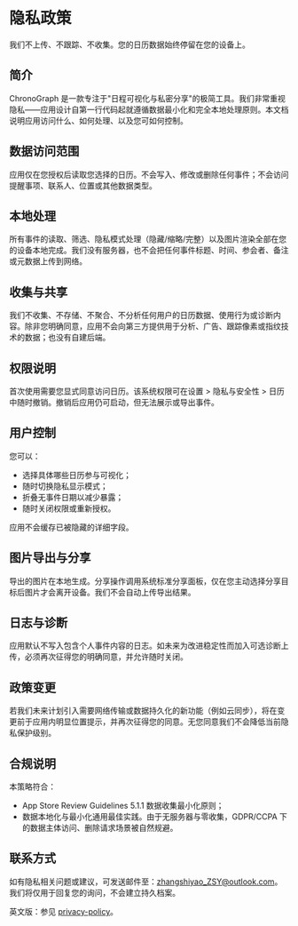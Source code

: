 # 隐私政策
我们不上传、不跟踪、不收集。您的日历数据始终停留在您的设备上。

## 简介

ChronoGraph 是一款专注于"日程可视化与私密分享"的极简工具。我们非常重视隐私——应用设计自第一行代码起就遵循数据最小化和完全本地处理原则。本文档说明应用访问什么、如何处理、以及您可如何控制。
        
## 数据访问范围

应用仅在您授权后读取您选择的日历。不会写入、修改或删除任何事件；不会访问提醒事项、联系人、位置或其他数据类型。

## 本地处理

所有事件的读取、筛选、隐私模式处理（隐藏/缩略/完整）以及图片渲染全部在您的设备本地完成。我们没有服务器，也不会把任何事件标题、时间、参会者、备注或元数据上传到网络。
        
## 收集与共享

我们不收集、不存储、不聚合、不分析任何用户的日历数据、使用行为或诊断内容。除非您明确同意，应用不会向第三方提供用于分析、广告、跟踪像素或指纹技术的数据；也没有自建后端。
        
## 权限说明

首次使用需要您显式同意访问日历。该系统权限可在设置 > 隐私与安全性 > 日历 中随时撤销。撤销后应用仍可启动，但无法展示或导出事件。
        
## 用户控制

您可以：
* 选择具体哪些日历参与可视化；
* 随时切换隐私显示模式；
* 折叠无事件日期以减少暴露；
* 随时关闭权限或重新授权。

应用不会缓存已被隐藏的详细字段。
        
## 图片导出与分享

导出的图片在本地生成。分享操作调用系统标准分享面板，仅在您主动选择分享目标后图片才会离开设备。我们不会自动上传导出结果。
        
## 日志与诊断

应用默认不写入包含个人事件内容的日志。如未来为改进稳定性而加入可选诊断上传，必须再次征得您的明确同意，并允许随时关闭。
        
## 政策变更

若我们未来计划引入需要网络传输或数据持久化的新功能（例如云同步），将在变更前于应用内明显位置提示，并再次征得您的同意。无您同意我们不会降低当前隐私保护级别。
        
## 合规说明

本策略符合：
* App Store Review Guidelines 5.1.1 数据收集最小化原则；
* 数据本地化与最小化通用最佳实践。由于无服务器与零收集，GDPR/CCPA 下的数据主体访问、删除请求场景被自然规避。

## 联系方式

如有隐私相关问题或建议，可发送邮件至：zhangshiyao_ZSY@outlook.com。我们将仅用于回复您的询问，不会建立持久档案。

英文版：参见 [privacy-policy](./privacy-policy.md)。